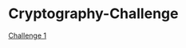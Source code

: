 # Cryptography-Challenge
[Challenge 1](https://vcloud25.github.io/Cryptography-Challenge/Challege-1/)
